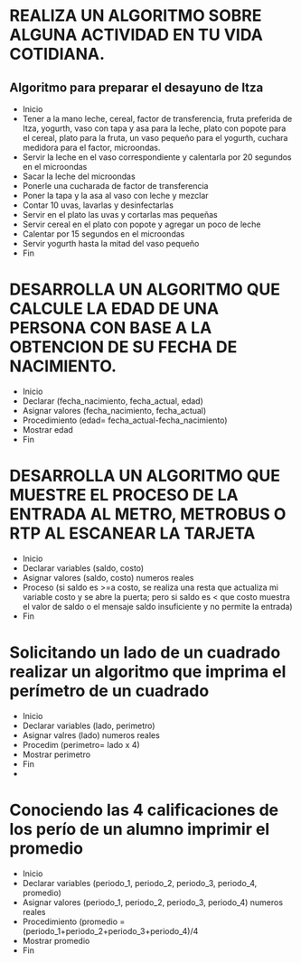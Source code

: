 # REALIZA UN ALGORITMO SOBRE ALGUNA ACTIVIDAD EN TU VIDA COTIDIANA.
## Algoritmo para preparar el desayuno de Itza
* Inicio
* Tener a la mano leche, cereal, factor de transferencia, fruta preferida de Itza, yogurth, vaso con tapa y asa para la leche, plato con popote para el cereal, plato para la fruta, un vaso pequeño para el yogurth, cuchara medidora para el factor, microondas.
* Servir la leche en el vaso correspondiente y calentarla por 20 segundos en el microondas
* Sacar la leche del microondas 
* Ponerle una cucharada de factor de transferencia
* Poner la tapa y la asa al vaso con leche y mezclar
* Contar 10 uvas, lavarlas y desinfectarlas
* Servir en el plato las uvas y cortarlas mas pequeñas
* Servir cereal en el plato con popote y agregar un poco de leche
* Calentar por 15 segundos en el microondas
* Servir yogurth hasta la mitad del vaso pequeño
* Fin








# DESARROLLA UN ALGORITMO QUE CALCULE LA EDAD DE UNA PERSONA CON BASE A LA OBTENCION DE SU FECHA DE NACIMIENTO.
* Inicio
* Declarar (fecha_nacimiento, fecha_actual, edad)
* Asignar valores (fecha_nacimiento, fecha_actual)
* Procedimiento (edad= fecha_actual-fecha_nacimiento)
* Mostrar edad
* Fin


# DESARROLLA UN ALGORITMO QUE MUESTRE EL PROCESO DE LA ENTRADA AL METRO, METROBUS O RTP AL ESCANEAR LA TARJETA
* Inicio
* Declarar variables (saldo, costo)
* Asignar valores (saldo, costo) numeros reales
* Proceso (si saldo es >=a costo, se realiza una resta que actualiza mi variable costo y se abre la puerta;
            pero si saldo es < que costo muestra el valor de saldo o el mensaje saldo insuficiente y no permite la entrada)
* Fin


# Solicitando un lado de un cuadrado realizar un algoritmo que imprima el perímetro de un cuadrado
* Inicio
* Declarar  variables (lado, perimetro)
* Asignar valres  (lado) numeros reales
* Procedim (perimetro= lado x 4)
* Mostrar perimetro
* Fin
* 
#  Conociendo las 4 calificaciones de los perío de un alumno imprimir el promedio
* Inicio
* Declarar variables  (periodo_1, periodo_2, periodo_3, periodo_4, promedio)
* Asignar valores (periodo_1, periodo_2, periodo_3, periodo_4) numeros reales
* Procedimiento (promedio = (periodo_1+periodo_2+periodo_3+periodo_4)/4
* Mostrar promedio
* Fin


